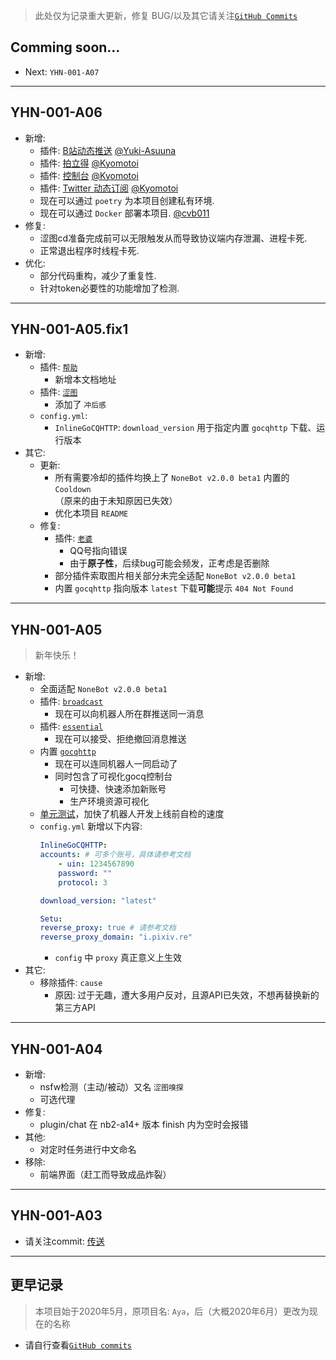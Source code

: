 > 此处仅为记录重大更新，修复 BUG/以及其它请关注[`GitHub Commits`](https://github.com/Kyomotoi/ATRI/commits/main)

## Comming soon...

- Next: `YHN-001-A07`

---

## YHN-001-A06

- 新增:
    - 插件: [B站动态推送](user/service-bilibili_dynamic.md) [@Yuki-Asuuna](https://github.com/Yuki-Asuuna)
    - 插件: [拍立得](user/service-polaroid.md) [@Kyomotoi](https://github.com/Kyomotoi)
    - 插件: [控制台](user/service-console.md) [@Kyomotoi](https://github.com/Kyomotoi)
    - 插件: [Twitter 动态订阅](user/service-twitter.md) [@Kyomotoi](https://github.com/Kyomotoi)
    - 现在可以通过 `poetry` 为本项目创建私有环境.
    - 现在可以通过 `Docker` 部署本项目. [@cvb011](https://github.com/cvb011)
- 修复:
    - 涩图cd准备完成前可以无限触发从而导致协议端内存泄漏、进程卡死.
    - 正常退出程序时线程卡死.
- 优化:
    - 部分代码重构，减少了重复性.
    - 针对token必要性的功能增加了检测.

---

## YHN-001-A05.fix1

- 新增:
    - 插件: [`帮助`](user/service-help.md)
        - 新增本文档地址
    - 插件: [`涩图`](user/service-setu.md)
        - 添加了 `冲后感`
    - `config.yml`:
        - `InlineGoCQHTTP`: `download_version` 用于指定内置 `gocqhttp` 下载、运行版本
- 其它:
    - 更新:
        - 所有需要冷却的插件均换上了 `NoneBot v2.0.0 beta1` 内置的 `Cooldown`<br>（原来的由于未知原因已失效）
        - 优化本项目 `README`
    - 修复:
        - 插件: [`老婆`](user/service-wife.md)
            - QQ号指向错误
            - 由于**原子性**，后续bug可能会频发，正考虑是否删除
        - 部分插件索取图片相关部分未完全适配 `NoneBot v2.0.0 beta1`
        - 内置 `gocqhttp` 指向版本 `latest` 下载**可能**提示 `404 Not Found`

---

## YHN-001-A05

> 新年快乐！

- 新增:
    - 全面适配 `NoneBot v2.0.0 beta1`
    - 插件: [`broadcast`](user/service-broadcast.md)
        - 现在可以向机器人所在群推送同一消息
    - 插件: [`essential`](user/service-essential.md)
        - 现在可以接受、拒绝撤回消息推送
    - 内置 [`gocqhttp`](https://github.com/mnixry/nonebot-plugin-gocqhttp)
        - 现在可以连同机器人一同启动了
        - 同时包含了可视化gocq控制台
            - 可快捷、快速添加新账号
            - 生产环境资源可视化
    - [单元测试](/test)，加快了机器人开发上线前自检的速度
    - `config.yml` 新增以下内容:
        ```yaml
        InlineGoCQHTTP:
        accounts: # 可多个账号，具体请参考文档
            - uin: 1234567890
            password: ""
            protocol: 3
        
        download_version: "latest"

        Setu:
        reverse_proxy: true # 请参考文档
        reverse_proxy_domain: "i.pixiv.re"
        ```
        - `config` 中 `proxy` 真正意义上生效
- 其它:
    - 移除插件: `cause`
        - 原因: 过于无趣，遭大多用户反对，且源API已失效，不想再替换新的第三方API

---

## YHN-001-A04

- 新增:
    - nsfw检测（主动/被动）又名 `涩图嗅探`
    - 可选代理
- 修复:
    - plugin/chat 在 nb2-a14+ 版本 finish 内为空时会报错
- 其他:
    - 对定时任务进行中文命名
- 移除:
    - 前端界面（赶工而导致成品炸裂）

---

## YHN-001-A03

- 请关注commit: [传送](https://github.com/Kyomotoi/ATRI/commit/be2747e4d4b820ca0f1f988d3b77a628da26fe7b)

---

## 更早记录

> 本项目始于2020年5月，原项目名: `Aya`，后（大概2020年6月）更改为现在的名称

- 请自行查看[`GitHub commits`](https://github.com/Kyomotoi/ATRI/commits/main)
